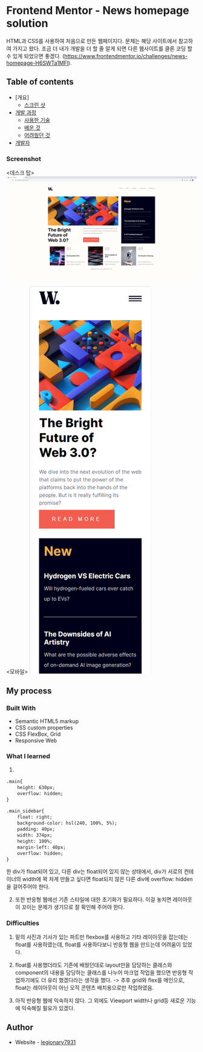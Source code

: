 # Frontend Mentor - News homepage solution

HTML과 CSS를 사용하여 처음으로 만든 웹페이지다. 문제는 해당 사이트에서 참고하여 가지고 왔다. 조금 더 내가 개발을 더 할 줄 알게 되면 다른 웹사이트를 클론 코딩 할 수 있게 되었으면 좋겠다. (https://www.frontendmentor.io/challenges/news-homepage-H6SWTa1MFl).

## Table of contents

- [개요]
  - [스크린 샷](#screenshot)
- [개발 과정](#my-process)
  - [사용한 기술](#built-with)
  - [배운 것](#what-i-learned)
  - [어려웠던 것](#difficulties)
- [개발자](#author)

### Screenshot
<데스크 탑>
![](./screenshot.png)

<모바일>
![](./screenshot_mobile.png)

## My process

### Built With
- Semantic HTML5 markup
- CSS custom properties
- CSS FlexBox, Grid
- Responsive Web

### What I learned
1.
```
.main{
    height: 630px;
    overflow: hidden;
}

```
```
.main_sidebar{
    float: right;
    background-color: hsl(240, 100%, 5%);
    padding: 40px;
    width: 374px;
    height: 100%;
    margin-left: 40px;
    overflow: hidden;
}

```
한 div가 float되어 있고, 다른 div는 float되어 있지 않는 상태에서, div가 서로의 컨테이너의 width에 꽉 차게 만들고 싶다면 float되지 않은 다른 div에 overflow: hidden을 걸어주어야 한다.

2. 또한 반응형 웹에선 기존 스타일에 대한 초기화가 필요하다. 이걸 놓치면 레이아웃이 꼬이는 문제가 생기므로 잘 확인해 주어야 한다.

### Difficulties

1. 밑의 사진과 기사가 있는 파트만 flexbox를 사용하고 기타 레이아웃을 잡는데는 float를 사용하였는데, float를 사용하다보니 반응형 웹을 만드는데 어려움이 있었다.

2. float를 사용했더라도 기존에 배웠던대로 layout만을 담당하는 클래스와 component의 내용을 담당하는 클래스를
나누어 마크업 작업을 했으면 반응형 작업하기에도 더 유리
했겠다라는 생각을 했다. -> 추후 grid와 flex를 메인으로, float는 레이아웃이 아닌 오직 콘텐츠 배치용으로만 작업하였음.

3. 아직 반응형 웹에 익숙하지 않다. 그 외에도 Viewport width나 grid등 새로운 기능에 익숙해질 필요가 있겠다. 

## Author

- Website - [legionary7931](https://github.com/legionary7931/HTML_CSS_Project1_News_Main_Homepage)


